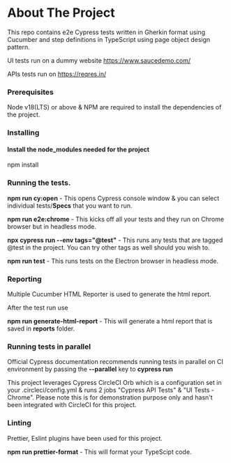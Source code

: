 # About The Project


This repo contains e2e Cypress tests written in Gherkin format using Cucumber and step definitions in TypeScript using page object design pattern.

UI tests run on a dummy website https://www.saucedemo.com/

APIs tests run on https://reqres.in/

### Prerequisites

Node v18(LTS) or above & NPM are required to install the dependencies of the project.

### Installing 

#### Install the node_modules needed for the project

npm install 

### Running the tests.

**npm run cy:open** - This opens Cypress console window  & you can select individual tests/**Specs** that you want to run.

**npm run e2e:chrome** - This kicks off all your tests and they run on Chrome browser but in headless mode.

**npx cypress run --env tags="@test"** - This runs any tests that are tagged @test in the project. You can try other tags as well should you wish to.

**npm run test**  - This runs tests on the Electron browser in headless mode.

### Reporting 

Multiple Cucumber HTML Reporter is used to generate the html report. 

After the test run use

**npm run generate-html-report** - This will generate a html report that is saved in **reports** folder.

### Running tests in parallel 

Official Cypress documentation recommends running tests in parallel on CI environment by passing the **--parallel** key to **cypress run** 

This project leverages Cypress CircleCI Orb which is a configuration set in your .circleci/config.yml & runs 2 jobs "Cypress API Tests" &  "UI Tests - Chrome". Please note this is for demonstration purpose only and hasn't been integrated with CircleCI for this project.

### Linting 

Prettier, Eslint plugins have been used for this project.

**npm run prettier-format** - This will format your TypeScipt code.

